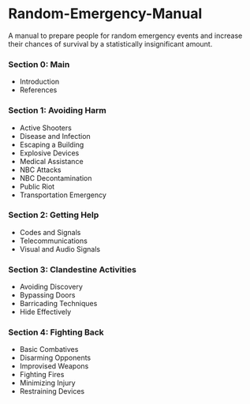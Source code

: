 # Random-Emergency-Manual
A manual to prepare people for random emergency events and increase their chances of survival by a statistically insignificant amount.
### Section 0: Main
- Introduction
- References
### Section 1: Avoiding Harm
- Active Shooters
- Disease and Infection
- Escaping a Building
- Explosive Devices
- Medical Assistance
- NBC Attacks
- NBC Decontamination
- Public Riot
- Transportation Emergency
### Section 2: Getting Help
- Codes and Signals
- Telecommunications
- Visual and Audio Signals
### Section 3: Clandestine Activities
- Avoiding Discovery
- Bypassing Doors
- Barricading Techniques
- Hide Effectively
### Section 4: Fighting Back
- Basic Combatives
- Disarming Opponents
- Improvised Weapons
- Fighting Fires
- Minimizing Injury
- Restraining Devices
